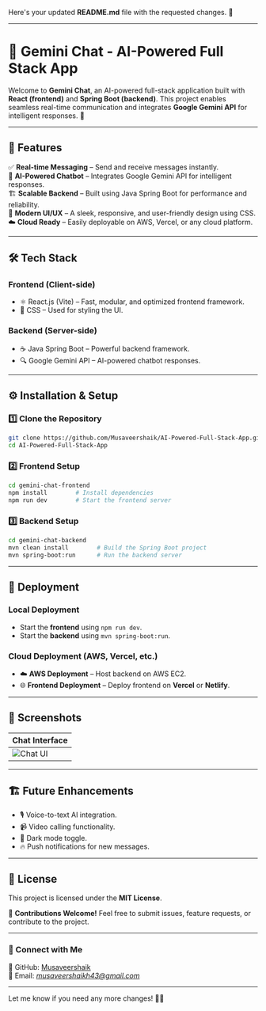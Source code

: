 Here's your updated **README.md** file with the requested changes. 🚀  

---

# 🌟 Gemini Chat - AI-Powered Full Stack App  

Welcome to **Gemini Chat**, an AI-powered full-stack application built with **React (frontend)** and **Spring Boot (backend)**. This project enables seamless real-time communication and integrates **Google Gemini API** for intelligent responses. 🚀  

---

## 📌 Features  

✅ **Real-time Messaging** – Send and receive messages instantly.  
🤖 **AI-Powered Chatbot** – Integrates Google Gemini API for intelligent responses.  
🏗️ **Scalable Backend** – Built using Java Spring Boot for performance and reliability.  
🎨 **Modern UI/UX** – A sleek, responsive, and user-friendly design using CSS.  
☁️ **Cloud Ready** – Easily deployable on AWS, Vercel, or any cloud platform.  

---

## 🛠️ Tech Stack  

### **Frontend** (Client-side)  
- ⚛️ React.js (Vite) – Fast, modular, and optimized frontend framework.  
- 🎨 CSS – Used for styling the UI.  

### **Backend** (Server-side)  
- ☕ Java Spring Boot – Powerful backend framework.  
- 🔍 Google Gemini API – AI-powered chatbot responses.  

---

## ⚙️ Installation & Setup  

### **1️⃣ Clone the Repository**  
```bash
git clone https://github.com/Musaveershaik/AI-Powered-Full-Stack-App.git
cd AI-Powered-Full-Stack-App
```

### **2️⃣ Frontend Setup**  
```bash
cd gemini-chat-frontend
npm install        # Install dependencies
npm run dev        # Start the frontend server
```

### **3️⃣ Backend Setup**  
```bash
cd gemini-chat-backend
mvn clean install        # Build the Spring Boot project
mvn spring-boot:run      # Run the backend server
```

---

## 🚀 Deployment  

### **Local Deployment**  
- Start the **frontend** using `npm run dev`.  
- Start the **backend** using `mvn spring-boot:run`.  

### **Cloud Deployment** (AWS, Vercel, etc.)  
- ☁️ **AWS Deployment** – Host backend on AWS EC2.  
- 🌐 **Frontend Deployment** – Deploy frontend on **Vercel** or **Netlify**.  

---

## 📸 Screenshots  

| Chat Interface |
|---------------|
| ![Chat UI](https://github.com/user-attachments/assets/sample-image-url) |

---

## 🏗️ Future Enhancements  

- 🎙️ Voice-to-text AI integration.  
- 📹 Video calling functionality.  
- 🌙 Dark mode toggle.  
- 🔥 Push notifications for new messages.  

---

## 📜 License  

This project is licensed under the **MIT License**.  

📩 **Contributions Welcome!** Feel free to submit issues, feature requests, or contribute to the project.  

---

### 📌 Connect with Me  

🔗 GitHub: [Musaveershaik](https://github.com/Musaveershaik)  
📧 Email: *musaveershaikh43@gmail.com*  

---

Let me know if you need any more changes! 🚀🔥
